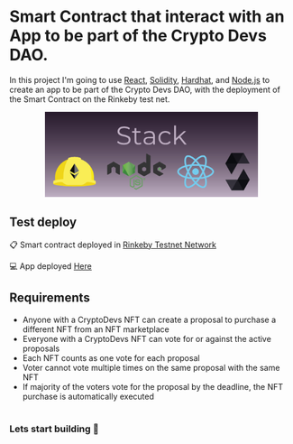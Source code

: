 # Smart Contract that interact with an App to be part of the Crypto Devs DAO.

In this project I'm going to use [React](https://reactjs.org/), [Solidity](https://soliditylang.org/), [Hardhat](https://hardhat.org/), and [Node.js](https://nodejs.org/) to create an app to be part of the Crypto Devs DAO, with the deployment of the Smart Contract on
the Rinkeby test net.



<p align="center"><img src='https://raw.githubusercontent.com/MartinIglesias86/Whitelist-Dapp-SmartContract/master/readmeimg/banner-github.png' width="75%" height="75%" ></p>

## Test deploy
📋 Smart contract deployed in [Rinkeby Testnet Network](https://rinkeby.etherscan.io/address/0x63780334702c167C9383439552e5a24891201807)

💻 App deployed [Here](https://crypto-devs-dao-olive.vercel.app/)

## Requirements
* Anyone with a CryptoDevs NFT can create a proposal to purchase a different NFT from an NFT marketplace
* Everyone with a CryptoDevs NFT can vote for or against the active proposals
* Each NFT counts as one vote for each proposal
* Voter cannot vote multiple times on the same proposal with the same NFT
* If majority of the voters vote for the proposal by the deadline, the NFT purchase is automatically executed<br><br>
### Lets start building 🚀
